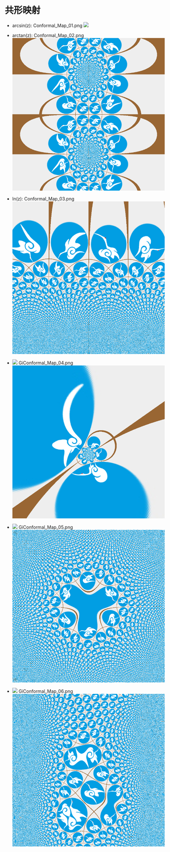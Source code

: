# 共形映射
* arcsin(z): Conformal_Map_01.png
![](/XianYunGu.com/tree/master/001_ConformalMapping/Conformal_Map_01.png)


* arctan(z): Conformal_Map_02.png
![](/001_ConformalMapping/Conformal_Map_02.png)


* ln(z): Conformal_Map_03.png
![](/001_ConformalMapping/Conformal_Map_03.png)


* ![](http://latex.codecogs.com/gif.latex?{f}(z)=\\frac{z&plus;{i}-0.2}{2z&plus;1})
GiConformal_Map_04.png
![](/001_ConformalMapping/GiConformal_Map_04.png)


* ![](http://latex.codecogs.com/gif.latex?{f}(z)={{(z&plus;{i}-0.2)}^{1/3}})
GiConformal_Map_05.png
![](/001_ConformalMapping/GiConformal_Map_05.png)


* ![](http://latex.codecogs.com/gif.latex?{if}(z)=\\sin&space;z&plus;\\frac{{(z&plus;i-0.2)}^{2}}{3})
GiConformal_Map_06.png
![](/001_ConformalMapping/GiConformal_Map_06.png)
